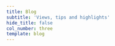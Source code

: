 ```yaml
---
title: Blog
subtitle: 'Views, tips and highlights'
hide_title: false
col_number: three
template: blog
---
```


